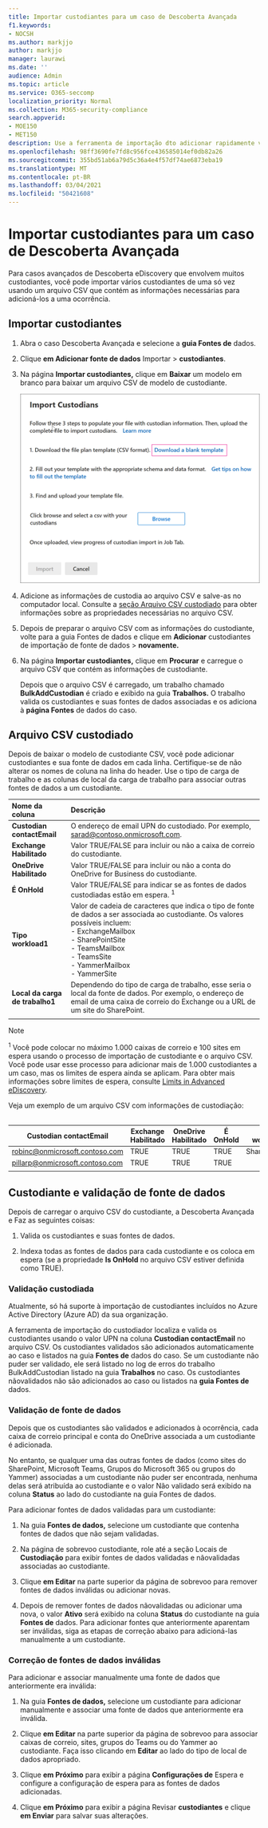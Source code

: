 ```yaml
---
title: Importar custodiantes para um caso de Descoberta Avançada
f1.keywords:
- NOCSH
ms.author: markjjo
author: markjjo
manager: laurawi
ms.date: ''
audience: Admin
ms.topic: article
ms.service: O365-seccomp
localization_priority: Normal
ms.collection: M365-security-compliance
search.appverid:
- MOE150
- MET150
description: Use a ferramenta de importação dto adicionar rapidamente vários custodiantes e suas fontes de dados associadas a um caso em Descoberta Avançada.
ms.openlocfilehash: 98ff3690fe7fd8c956fce436585014ef0db82a26
ms.sourcegitcommit: 355bd51ab6a79d5c36a4e4f57df74ae6873eba19
ms.translationtype: MT
ms.contentlocale: pt-BR
ms.lasthandoff: 03/04/2021
ms.locfileid: "50421608"
---
```

# <a name="import-custodians-to-an-advanced-ediscovery-case"></a>Importar custodiantes para um caso de Descoberta Avançada

Para casos avançados de Descoberta eDiscovery que envolvem muitos custodiantes, você pode importar vários custodiantes de uma só vez usando um arquivo CSV que contém as informações necessárias para adicioná-los a uma ocorrência.

## <a name="import-custodians"></a>Importar custodiantes

1. Abra o caso Descoberta Avançada e selecione a **guia Fontes de** dados.

2. Clique **em Adicionar fonte de dados** Importar  >  **custodiantes**.

3. Na página **Importar custodiantes,** clique em **Baixar** um modelo em branco para baixar um arquivo CSV de modelo de custodiante.

   ![Baixar um modelo CSV da página De importação de custodiantes](../media/ImportCustodians1.png)

4. Adicione as informações de custodia ao arquivo CSV e salve-as no computador local. Consulte a [seção Arquivo CSV custodiado](#custodian-csv-file) para obter informações sobre as propriedades necessárias no arquivo CSV.

5. Depois de preparar o arquivo CSV com as informações  do custodiante, volte para a guia Fontes de dados e clique em **Adicionar** custodiantes de importação de fonte de dados  >  **novamente.**

6. Na página **Importar custodiantes,** clique em **Procurar** e carregue o arquivo CSV que contém as informações de custodiante.

   Depois que o arquivo CSV é carregado, um trabalho chamado **BulkAddCustodian** é criado e exibido na guia **Trabalhos.** O trabalho valida os custodiantes e suas fontes de dados associadas e os adiciona à **página Fontes** de dados do caso.

## <a name="custodian-csv-file"></a>Arquivo CSV custodiado

Depois de baixar o modelo de custodiante CSV, você pode adicionar custodiantes e sua fonte de dados em cada linha. Certifique-se de não alterar os nomes de coluna na linha do header. Use o tipo de carga de trabalho e as colunas de local da carga de trabalho para associar outras fontes de dados a um custodiante.

| Nome da coluna|Descrição|
|:------- |:------------------------------------------------------------|
|**Custodian contactEmail**     |O endereço de email UPN do custodiado. Por exemplo, sarad@contoso.onmicrosoft.com.           |
|**Exchange Habilitado** | Valor TRUE/FALSE para incluir ou não a caixa de correio do custodiante.      |
|**OneDrive Habilitado** | Valor TRUE/FALSE para incluir ou não a conta do OneDrive for Business do custodiante. |
|**É OnHold**        | Valor TRUE/FALSE para indicar se as fontes de dados custodiadas estão em espera. <sup>1</sup>     |
|**Tipo workload1**         |Valor de cadeia de caracteres que indica o tipo de fonte de dados a ser associada ao custodiante. Os valores possíveis incluem: <br/>- ExchangeMailbox<br/> - SharePointSite<br/>- TeamsMailbox<br/>- TeamsSite<br/> - YammerMailbox<br/>- YammerSite |
|**Local da carga de trabalho1**     | Dependendo do tipo de carga de trabalho, esse seria o local da fonte de dados. Por exemplo, o endereço de email de uma caixa de correio do Exchange ou a URL de um site do SharePoint. |
|||

> [!NOTE]
> <sup>1</sup> Você pode colocar no máximo 1.000 caixas de correio e 100 sites em espera usando o processo de importação de custodiante e o arquivo CSV. Você pode usar esse processo para adicionar mais de 1.000 custodiantes a um caso, mas os limites de espera ainda se aplicam. Para obter mais informações sobre limites de espera, consulte [Limits in Advanced eDiscovery](limits-ediscovery20.md#hold-limits).

Veja um exemplo de um arquivo CSV com informações de custodiação:<br/><br/>

|Custodian contactEmail      | Exchange Habilitado | OneDrive Habilitado | É OnHold | Tipo workload1 | Local da carga de trabalho1             |
| ----------------- | ---------------- | ---------------- | --------- | -------------- | ------------------------------ |
|robinc@onmicrosoft.contoso.com | TRUE             | TRUE             | TRUE      | SharePointSite | https://contoso.sharepoint.com |
|pillarp@onmicrosoft.contoso.com | TRUE             | TRUE             | TRUE      | |  |
||||||

## <a name="custodian-and-data-source-validation"></a>Custodiante e validação de fonte de dados

Depois de carregar o arquivo CSV do custodiante, a Descoberta Avançada e Faz as seguintes coisas:

1. Valida os custodiantes e suas fontes de dados.

2. Indexa todas as fontes de dados para cada custodiante e os coloca em espera (se a propriedade **Is OnHold** no arquivo CSV estiver definida como TRUE).

### <a name="custodian-validation"></a>Validação custodiada

Atualmente, só há suporte à importação de custodiantes incluídos no Azure Active Directory (Azure AD) da sua organização.

A ferramenta de importação do custodiador localiza e valida os custodiantes usando o valor UPN na coluna **Custodian contactEmail** no arquivo CSV. Os custodiantes validados são adicionados automaticamente ao caso e listados na guia **Fontes de** dados do caso. Se um custodiante não puder ser validado, ele será listado no log de erros do trabalho BulkAddCustodian listado na guia **Trabalhos** no caso. Os custodiantes nãovalidados não são adicionados ao caso ou listados na **guia Fontes de** dados.

### <a name="data-source-validation"></a>Validação de fonte de dados

Depois que os custodiantes são validados e adicionados à ocorrência, cada caixa de correio principal e conta do OneDrive associada a um custodiante é adicionada.

No entanto, se qualquer uma das outras fontes de dados (como sites do SharePoint, Microsoft Teams, Grupos do Microsoft 365 ou grupos do Yammer) associadas a um custodiante não puder  ser encontrada, nenhuma delas será atribuída ao custodiante e o valor Não validado será exibido na coluna **Status** ao lado do custodiante na guia Fontes de dados. 

Para adicionar fontes de dados validadas para um custodiante:

1. Na guia **Fontes de dados,** selecione um custodiante que contenha fontes de dados que não sejam validadas.

2. Na página de sobrevoo custodiante, role até a seção Locais de **Custodiação** para exibir fontes de dados validadas e nãovalidadas associadas ao custodiante.

3. Clique **em Editar** na parte superior da página de sobrevoo para remover fontes de dados inválidas ou adicionar novas.

4. Depois de remover fontes de dados nãovalidadas ou adicionar uma nova, o valor **Ativo** será exibido na coluna **Status** do custodiante na guia **Fontes de** dados. Para adicionar fontes que anteriormente aparentam ser inválidas, siga as etapas de correção abaixo para adicioná-las manualmente a um custodiante.

### <a name="remediating-invalid-data-sources"></a>Correção de fontes de dados inválidas

Para adicionar e associar manualmente uma fonte de dados que anteriormente era inválida:

1. Na guia **Fontes de dados,** selecione um custodiante para adicionar manualmente e associar uma fonte de dados que anteriormente era inválida.

2. Clique **em Editar** na parte superior da página de sobrevoo para associar caixas de correio, sites, grupos do Teams ou do Yammer ao custodiante. Faça isso clicando em **Editar** ao lado do tipo de local de dados apropriado.

3. Clique **em Próximo** para exibir a página **Configurações de** Espera e configure a configuração de espera para as fontes de dados adicionadas.

4. Clique **em Próximo** para exibir a página Revisar **custodiantes** e clique **em Enviar** para salvar suas alterações.
